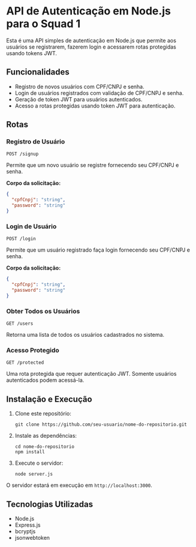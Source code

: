 # API de Autenticação em Node.js para o Squad 1

Esta é uma API simples de autenticação em Node.js que permite aos usuários se registrarem, fazerem login e acessarem rotas protegidas usando tokens JWT.

## Funcionalidades

- Registro de novos usuários com CPF/CNPJ e senha.
- Login de usuários registrados com validação de CPF/CNPJ e senha.
- Geração de token JWT para usuários autenticados.
- Acesso a rotas protegidas usando token JWT para autenticação.

## Rotas

### Registro de Usuário

```
POST /signup
```

Permite que um novo usuário se registre fornecendo seu CPF/CNPJ e senha.

**Corpo da solicitação:**
```json
{
  "cpfCnpj": "string",
  "password": "string"
}
```

### Login de Usuário

```
POST /login
```

Permite que um usuário registrado faça login fornecendo seu CPF/CNPJ e senha.

**Corpo da solicitação:**
```json
{
  "cpfCnpj": "string",
  "password": "string"
}
```

### Obter Todos os Usuários

```
GET /users
```

Retorna uma lista de todos os usuários cadastrados no sistema.

### Acesso Protegido

```
GET /protected
```

Uma rota protegida que requer autenticação JWT. Somente usuários autenticados podem acessá-la.

## Instalação e Execução

1. Clone este repositório:
   ```
   git clone https://github.com/seu-usuario/nome-do-repositorio.git
   ```

2. Instale as dependências:
   ```
   cd nome-do-repositorio
   npm install
   ```

3. Execute o servidor:
   ```
   node server.js
   ```

O servidor estará em execução em `http://localhost:3000`.

## Tecnologias Utilizadas

- Node.js
- Express.js
- bcryptjs
- jsonwebtoken
